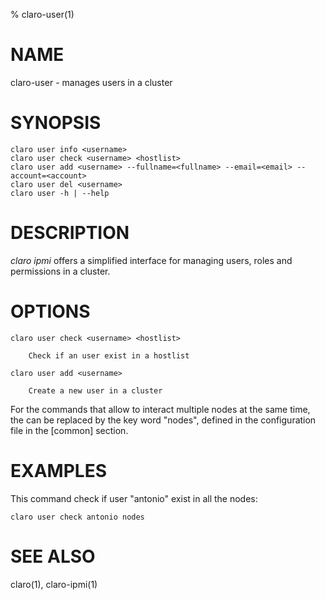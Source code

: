 % claro-user(1)

# NAME

claro-user - manages users in a cluster

# SYNOPSIS

    claro user info <username>
    claro user check <username> <hostlist>
    claro user add <username> --fullname=<fullname> --email=<email> --account=<account>
    claro user del <username> 
    claro user -h | --help

# DESCRIPTION

*claro ipmi* offers a simplified interface for managing users, roles and permissions
in a cluster.

# OPTIONS

    claro user check <username> <hostlist>

        Check if an user exist in a hostlist
   
    claro user add <username> 
        
        Create a new user in a cluster


For the commands that allow to interact multiple nodes at the same time,
the <hostlist> can be replaced by the key word "nodes", defined in the 
configuration file in the [common] section.


# EXAMPLES

This command check if user "antonio" exist in all the nodes:

    claro user check antonio nodes

# SEE ALSO

claro(1), claro-ipmi(1)
